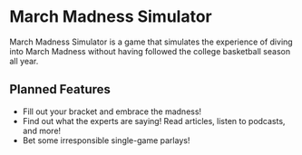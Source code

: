 # March Madness Simulator

March Madness Simulator is a game that simulates the experience of diving into March Madness without having followed the college basketball season all year. 

## Planned Features

- Fill out your bracket and embrace the madness!
- Find out what the experts are saying! Read articles, listen to podcasts, and more!
- Bet some irresponsible single-game parlays!
